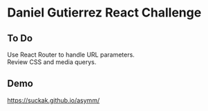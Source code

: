 # Daniel Gutierrez React Challenge

## To Do

Use React Router to handle URL parameters.\
Review CSS and media querys.

## Demo

https://suckak.github.io/asymm/
